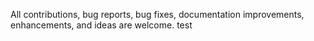  All contributions, bug reports, bug fixes, documentation improvements, enhancements, and ideas are welcome.
 test
